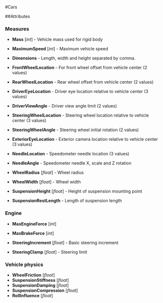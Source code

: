 #Cars

##Attributes

### Measures
- **Mass** [*int*] - Vehicle mass used for rigid body
- **MaximumSpeed** [*int*] - Maximum vehicle speed
- **Dimensions** -  Length, width and height separated by comma.

- **FrontWheelLocation** - For front wheel offset from vehicle center (2 values)
- **RearWheelLocation** - Rear wheel offset from vehicle center (2 values)

- **DriverEyeLocation** - Driver eye location relative to vehicle center (3 values)
- **DriverViewAngle** - Driver view angle limit (2 values)
- **SteeringWheelLocation** - Steering wheel location relative to vehicle center (3 values)
- **SteeringWheelAngle** - Steering wheel initial rotation (2 values)
- **ExteriorEyeLocation** - Exterior camera location relative to vehicle center (3 values)
- **NeedleLocation** - Speedometer needle location (3 values)
- **NeedleAngle** - Speedometer needle X, scale and Z rotation

- **WheelRadius** [*float*] - Wheel radius
- **WheelWidth** [*float*] - Wheel width
- **SuspensionHeight** [*float*] - Height of suspension mounting point
- **SuspensionRestLength** - Length of suspension length

### Engine

- **MaxEngineForce** [*int*]
- **MaxBrakeForce** [*int*]

- **SteeringIncrement** [*float*] - Basic steering increment
- **SteeringClamp** [*float*] - Steering limit

### Vehicle physics

- **WheelFriction** [*float*]
- **SuspensionStiffness** [*float*]
- **SuspensionDamping** [*float*]
- **SuspensionCompression** [*float*]
- **RollInfluence** [*float*]

